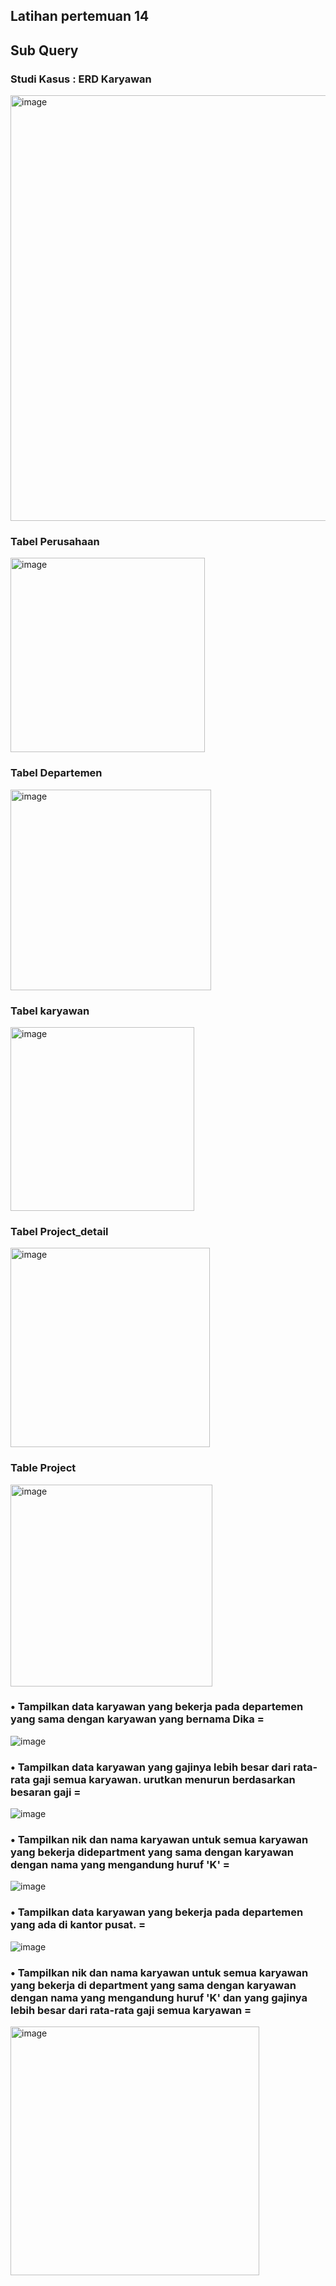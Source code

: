 ## Latihan pertemuan 14
## Sub Query

### Studi Kasus : ERD Karyawan

<img width="681" alt="image" src="https://github.com/Agussetiaa/latihanp14/assets/115542822/f00f2fb8-b743-487b-a63c-c893bf6e2cc5">

### Tabel Perusahaan

<img width="311" alt="image" src="https://github.com/Agussetiaa/latihanp14/assets/115542822/b8b97c68-2186-4aa8-b77d-0c4f9edaef0e">

### Tabel Departemen

<img width="321" alt="image" src="https://github.com/Agussetiaa/latihanp14/assets/115542822/85499892-4e70-4622-9416-1caabfd79b3c">

### Tabel karyawan

<img width="294" alt="image" src="https://github.com/Agussetiaa/latihanp14/assets/115542822/b0ff52b5-656f-40df-97c5-830f1de41c30">

### Tabel Project_detail

<img width="319" alt="image" src="https://github.com/Agussetiaa/latihanp14/assets/115542822/3aed85ab-0e1f-414d-87ed-993d55c3894e">

### Table Project

<img width="323" alt="image" src="https://github.com/Agussetiaa/latihanp14/assets/115542822/a00ae9fa-9065-4f3f-a088-9dbfb0660b12">


### • Tampilkan data karyawan yang bekerja pada departemen yang sama dengan karyawan yang bernama Dika =


![image](https://github.com/Agussetiaa/latihanp14/assets/115542822/e59ee4eb-be46-49e6-a330-64a1c1029f72)


### • Tampilkan data karyawan yang gajinya lebih besar dari rata-rata gaji semua karyawan. urutkan menurun berdasarkan besaran gaji =


![image](https://github.com/Agussetiaa/latihanp14/assets/115542822/dfda8331-b09f-440d-a82c-829b94e6a430)


### • Tampilkan nik dan nama karyawan untuk semua karyawan yang bekerja didepartment yang sama dengan karyawan dengan nama yang mengandung huruf 'K' =


![image](https://github.com/Agussetiaa/latihanp14/assets/115542822/5d8dcefa-efa1-437c-8ac0-13b500e5179a)


### • Tampilkan data karyawan yang bekerja pada departemen yang ada di kantor pusat. = 


![image](https://github.com/Agussetiaa/latihanp14/assets/115542822/431d8364-ba7e-41bf-bc6e-df23f00071c5)


### • Tampilkan nik dan nama karyawan untuk semua karyawan yang bekerja di department yang sama dengan karyawan dengan nama yang mengandung huruf 'K' dan yang gajinya lebih besar dari rata-rata gaji semua karyawan =


<img width="398" alt="image" src="https://github.com/Agussetiaa/latihanp14/assets/115542822/7f79565c-eaa8-48bd-85d0-79d81d10deea">

